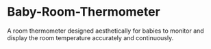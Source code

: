 # Baby-Room-Thermometer
A room thermometer designed aesthetically for babies to monitor and display the room temperature accurately and continuously.
